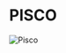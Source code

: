# PISCO

![Pisco](https://github.com/AngeloSantangelo/PISCO/assets/115495018/cec05d8d-54c5-484a-ac46-7ca1f03a4321)
